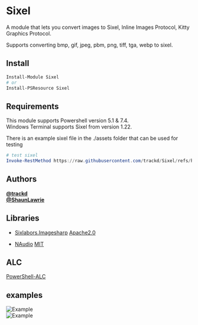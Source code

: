 ﻿# Sixel

A module that lets you convert images to Sixel, Inline Images Protocol, Kitty Graphics Protocol.  

Supports converting bmp, gif, jpeg, pbm, png, tiff, tga, webp to sixel.  

## Install

```powershell
Install-Module Sixel
# or
Install-PSResource Sixel
```

## Requirements

This module supports Powershell version 5.1 & 7.4.  
Windows Terminal supports Sixel from version 1.22.  

There is an example sixel file in the ./assets folder that can be used for testing  

```powershell
# test sixel
Invoke-RestMethod https://raw.githubusercontent.com/trackd/Sixel/refs/heads/main/assets/chibi.six
```

## Authors

**[@trackd](https://github.com/trackd)**  
**[@ShaunLawrie](https://github.com/ShaunLawrie)**  

## Libraries

- [Sixlabors.Imagesharp](https://github.com/SixLabors/ImageSharp) [Apache2.0](https://github.com/SixLabors/ImageSharp/blob/main/LICENSE)  

- [NAudio](https://github.com/naudio/NAudio) [MIT](https://github.com/naudio/NAudio?tab=MIT-1-ov-file)  

## ALC

[PowerShell-ALC](https://github.com/jborean93/PowerShell-ALC)  

## examples

![Example](./assets/combo_example.png)  
![Example](./assets/cog_xkcd.png)  
